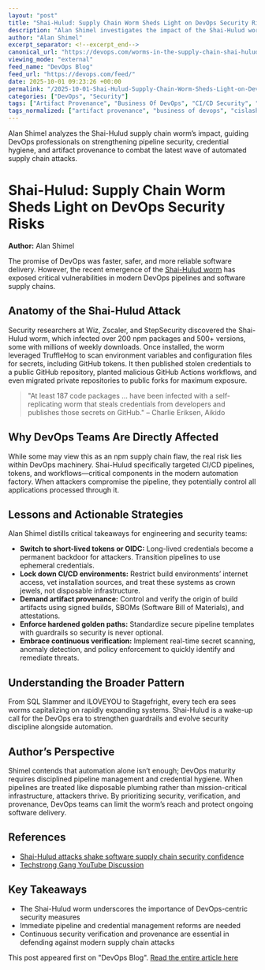 ```yaml
---
layout: "post"
title: "Shai-Hulud: Supply Chain Worm Sheds Light on DevOps Security Risks"
description: "Alan Shimel investigates the impact of the Shai-Hulud worm on DevOps and software supply chain integrity. The article reviews how the self-replicating malware infiltrated npm, GitHub, and CI/CD pipelines, exposing crucial DevOps vulnerabilities. Shimel explains lessons for locking down credentials, pipeline security, artifact provenance, and continuous verification. Readers will learn actionable strategies to fortify DevOps environments against evolving supply chain attacks."
author: "Alan Shimel"
excerpt_separator: <!--excerpt_end-->
canonical_url: "https://devops.com/worms-in-the-supply-chain-shai-hulud-and-the-next-devops-reckoning/"
viewing_mode: "external"
feed_name: "DevOps Blog"
feed_url: "https://devops.com/feed/"
date: 2025-10-01 09:23:26 +00:00
permalink: "/2025-10-01-Shai-Hulud-Supply-Chain-Worm-Sheds-Light-on-DevOps-Security-Risks.html"
categories: ["DevOps", "Security"]
tags: ["Artifact Provenance", "Business Of DevOps", "CI/CD Security", "Continuous Verification", "Credential Theft", "DevOps", "DevOps Security", "DevSecOps", "GitHub Actions", "GitHub Tokens", "npm Malware", "OIDC", "Pipeline Security", "Posts", "SBoM", "Secure Software Delivery", "Security", "Shai Hulud", "Shai Hulud Worm", "Short Lived Tokens", "Social Facebook", "Social LinkedIn", "Social X", "Software Supply Chain", "Supply Chain Attack", "TruffleHog"]
tags_normalized: ["artifact provenance", "business of devops", "cislashcd security", "continuous verification", "credential theft", "devops", "devops security", "devsecops", "github actions", "github tokens", "npm malware", "oidc", "pipeline security", "posts", "sbom", "secure software delivery", "security", "shai hulud", "shai hulud worm", "short lived tokens", "social facebook", "social linkedin", "social x", "software supply chain", "supply chain attack", "trufflehog"]
---
```


Alan Shimel analyzes the Shai-Hulud supply chain worm’s impact, guiding DevOps professionals on strengthening pipeline security, credential hygiene, and artifact provenance to combat the latest wave of automated supply chain attacks.<!--excerpt_end-->

# Shai-Hulud: Supply Chain Worm Sheds Light on DevOps Security Risks

**Author:** Alan Shimel

The promise of DevOps was faster, safer, and more reliable software delivery. However, the recent emergence of the [Shai-Hulud worm](https://devops.com/shai-hulud-attacks-shake-software-supply-chain-security-confidence/) has exposed critical vulnerabilities in modern DevOps pipelines and software supply chains.

## Anatomy of the Shai-Hulud Attack

Security researchers at Wiz, Zscaler, and StepSecurity discovered the Shai-Hulud worm, which infected over 200 npm packages and 500+ versions, some with millions of weekly downloads. Once installed, the worm leveraged TruffleHog to scan environment variables and configuration files for secrets, including GitHub tokens. It then published stolen credentials to a public GitHub repository, planted malicious GitHub Actions workflows, and even migrated private repositories to public forks for maximum exposure.

> "At least 187 code packages … have been infected with a self-replicating worm that steals credentials from developers and publishes those secrets on GitHub." – Charlie Eriksen, Aikido

## Why DevOps Teams Are Directly Affected

While some may view this as an npm supply chain flaw, the real risk lies within DevOps machinery. Shai-Hulud specifically targeted CI/CD pipelines, tokens, and workflows—critical components in the modern automation factory. When attackers compromise the pipeline, they potentially control all applications processed through it.

## Lessons and Actionable Strategies

Alan Shimel distills critical takeaways for engineering and security teams:

- **Switch to short-lived tokens or OIDC:** Long-lived credentials become a permanent backdoor for attackers. Transition pipelines to use ephemeral credentials.
- **Lock down CI/CD environments:** Restrict build environments’ internet access, vet installation sources, and treat these systems as crown jewels, not disposable infrastructure.
- **Demand artifact provenance:** Control and verify the origin of build artifacts using signed builds, SBOMs (Software Bill of Materials), and attestations.
- **Enforce hardened golden paths:** Standardize secure pipeline templates with guardrails so security is never optional.
- **Embrace continuous verification:** Implement real-time secret scanning, anomaly detection, and policy enforcement to quickly identify and remediate threats.

## Understanding the Broader Pattern

From SQL Slammer and ILOVEYOU to Stagefright, every tech era sees worms capitalizing on rapidly expanding systems. Shai-Hulud is a wake-up call for the DevOps era to strengthen guardrails and evolve security discipline alongside automation.

## Author’s Perspective

Shimel contends that automation alone isn’t enough; DevOps maturity requires disciplined pipeline management and credential hygiene. When pipelines are treated like disposable plumbing rather than mission-critical infrastructure, attackers thrive. By prioritizing security, verification, and provenance, DevOps teams can limit the worm’s reach and protect ongoing software delivery.

## References

- [Shai-Hulud attacks shake software supply chain security confidence](https://devops.com/shai-hulud-attacks-shake-software-supply-chain-security-confidence/)
- [Techstrong Gang YouTube Discussion](https://youtu.be/Fojn5NFwaw8)

## Key Takeaways

- The Shai-Hulud worm underscores the importance of DevOps-centric security measures
- Immediate pipeline and credential management reforms are needed
- Continuous security verification and provenance are essential in defending against modern supply chain attacks

This post appeared first on "DevOps Blog". [Read the entire article here](https://devops.com/worms-in-the-supply-chain-shai-hulud-and-the-next-devops-reckoning/)
